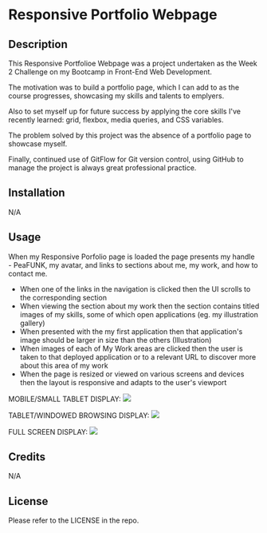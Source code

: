 # Responsive Portfolio Webpage

## Description

This Responsive Portfolioe Webpage was a project undertaken as the Week 2 Challenge on my Bootcamp in Front-End Web Development.

The motivation was to build a portfolio page, which I can add to as the course progresses, showcasing my skills and talents to emplyers. 

Also to set myself up for future success by applying the core skills I've recently learned: grid, flexbox, media queries, and CSS variables.

The problem solved by this project was the absence of a portfolio page to showcase myself.

Finally, continued use of GitFlow for Git version control, using GitHub to manage the project is always great professional practice.

## Installation
N/A

## Usage
When my Responsive Porfolio page is loaded the page presents my handle - PeaFUNK, my avatar, and links to sections about me, my work, and how to contact me.

* When one of the links in the navigation is clicked then the UI scrolls to the corresponding section
* When viewing the section about my work then the section contains titled images of my skills, some of which open applications (eg. my illustration gallery)
* When presented with the my first application then that application's image should be larger in size than the others (Illustration)
* When images of each of My Work areas are clicked then the user is taken to that deployed application or to a relevant URL to discover more about this area of my work
* When the page is resized or viewed on various screens and devices then the layout is responsive and adapts to the user's viewport

MOBILE/SMALL TABLET DISPLAY:
<img src="./assets/images/mobile-display.jpg">

TABLET/WINDOWED BROWSING DISPLAY:
<img src="./assets/images/tablet-display.jpg">

FULL SCREEN DISPLAY:
<img src="./assets/images/display-full.jpg">

## Credits
N/A

## License

Please refer to the LICENSE in the repo.
